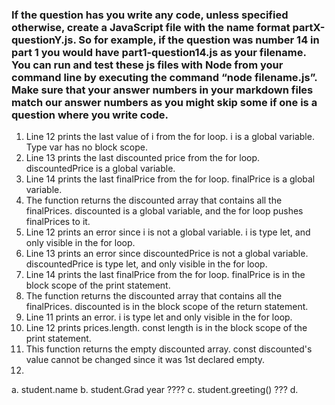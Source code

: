 ### If the question has you write any code, unless specified otherwise, create a JavaScript file with the name format partX-questionY.js. So for example, if the question was number 14 in part 1 you would have part1-question14.js as your filename. You can run and test these js files with Node from your command line by executing the command “node filename.js”. Make sure that your answer numbers in your markdown files match our answer numbers as you might skip some if one is a question where you write code.

1. Line 12 prints the last value of i from the for loop. i is a global variable. Type var has no block scope.
2. Line 13 prints the last discounted price from the for loop. discountedPrice is a global variable. 
3. Line 14 prints the last finalPrice from the for loop. finalPrice is a global variable.
4. The function returns the discounted array that contains all the finalPrices. discounted is a global variable, and the for loop pushes finalPrices to it.
5. Line 12 prints an error since i is not a global variable. i is type let, and only visible in the for loop.
6. Line 13 prints an error since discountedPrice is not a global variable. discountedPrice is type let, and only visible in the for loop.
7. Line 14 prints the last finalPrice from the for loop. finalPrice is in the block scope of the print statement.
8. The function returns the discounted array that contains all the finalPrices. discounted is in the block scope of the return statement. 
9. Line 11 prints an error. i is type let and only visible in the for loop.
10. Line 12 prints prices.length. const length is in the block scope of the print statement.
11. This function returns the empty discounted array. const discounted's value cannot be changed since it was 1st declared empty.
12. 
a. student.name
b.  student.Grad year ????
c. student.greeting() ???
d. 